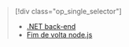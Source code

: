 > [!div class="op_single_selector"]
> * [.NET back-end](../articles/app-service-mobile/app-service-mobile-dotnet-backend-how-to-use-server-sdk.md)
> * [Fim de volta node.js](../articles/app-service-mobile/app-service-mobile-node-backend-how-to-use-server-sdk.md)
> 
> 

